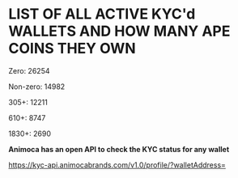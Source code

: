 # LIST OF ALL ACTIVE KYC'd WALLETS AND HOW MANY APE COINS THEY OWN

Zero: 26254

Non-zero: 14982

305+: 12211

610+: 8747

1830+: 2690

**Animoca has an open API to check the KYC status for any wallet**

https://kyc-api.animocabrands.com/v1.0/profile/?walletAddress=